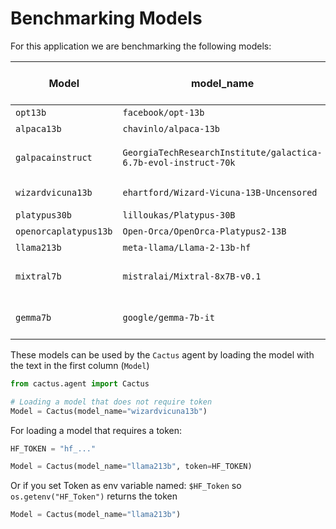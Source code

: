 # Benchmarking Models

For this application we are benchmarking the following models:

| Model                 | model_name                                                      | Needs HF Token? | Notes                        |
|-----------------------|-----------------------------------------------------------------|-----------------|------------------------------|
| `opt13b`              | `facebook/opt-13b`                                              | N               |                              |
| `alpaca13b`           | `chavinlo/alpaca-13b`                                           | N               |                              |
| `galpacainstruct`     | `GeorgiaTechResearchInstitute/galactica-6.7b-evol-instruct-70k` | N               | An instruct fine-tuned model |
| `wizardvicuna13b`     | `ehartford/Wizard-Vicuna-13B-Uncensored`                        | N               | Uncensored Model             |
| `platypus30b`         | `lilloukas/Platypus-30B`                                        | N               |                              |
| `openorcaplatypus13b` | `Open-Orca/OpenOrca-Platypus2-13B`                              | N               |                              |
| `llama213b`           | `meta-llama/Llama-2-13b-hf`                                     | Y               |                              |
| `mixtral7b`           | `mistralai/Mixtral-8x7B-v0.1`                                   | N               | Mixture of Experts Model     |
| `gemma7b`             | `google/gemma-7b-it`                                            | Y               | An instruct fine-tuned model |

These models can be used by the `Cactus` agent by loading the model with the text in the first column (`Model`)

```python
from cactus.agent import Cactus

# Loading a model that does not require token
Model = Cactus(model_name="wizardvicuna13b")
```
For loading a model that requires a token:
```python
HF_TOKEN = "hf_..."

Model = Cactus(model_name="llama213b", token=HF_TOKEN)
```
Or if you set Token as env variable named: `$HF_Token` so `os.getenv("HF_Token")` returns the token

```python
Model = Cactus(model_name="llama213b")
```

